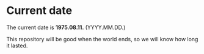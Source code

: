 # Current date

The current date is **1975.08.11.** (YYYY.MM.DD.)

This repository will be good when the world ends, so we will know how long it lasted.